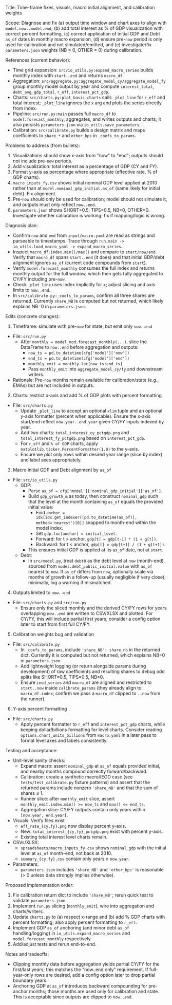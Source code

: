 Title: Time-frame fixes, visuals, macro initial alignment, and calibration weights

Scope: Diagnose and fix (a) output time window and chart axes to align with `model.now..model.end`, (b) add total interest as % of GDP visualization with correct percent formatting, (c) correct application of initial GDP and Debt `as_of` dates in monthly macro expansion, (d) ensure pre-`now` period is only used for calibration and not simulated/emitted, and (e) investigate/fix `parameters.json` weights (NB = 0, OTHER = 0) during calibration.

References (current behavior):
- Time grid expansion: `src/io_utils.py:expand_macro_series` builds monthly index with `start..end` and returns `macro_df`.
- Aggregation: `src/aggregate.py:aggregate_model_cy/aggregate_model_fy` group monthly model output by year and compute `interest_total`, `debt_avg`, `gdp_total`, `r_eff`, `interest_pct_gdp`.
- Charts: `src/charts.py:plot_basic_charts` calls `_plot_line` for `r_eff` and total interest; `_plot_line` ignores the `x` arg and plots the series directly from index.
- Pipeline: `src/run.py:main` passes full `macro_df` to `model.forecast_monthly`, aggregates, and writes outputs and charts; it also persists `parameters.json` via `io_utils.save_parameters`.
- Calibration: `src/calibrate.py` builds a design matrix and maps coefficients to `share_*` and `other_bps` in `_coefs_to_params`.

Problems to address (from bullets):
1) Visualizations should show x-axis from "now" to "end"; outputs should not include pre-`now` periods.
2) Add visualization: total interest as a percentage of GDP (CY and FY).
3) Format y-axis as percentage where appropriate (effective rate, % of GDP charts).
4) `macro_inputs_fy.csv` shows initial nominal GDP level applied at 2010 rather than at `model.nominal_gdp_initial.as_of` (same likely for initial debt). Fix alignment.
5) Pre-`now` should only be used for calibration; model should not simulate it, and outputs must only reflect `now..end`.
6) `parameters.json` shows SHORT=0.5, TIPS=0.5, NB=0, OTHER=0. Investigate whether calibration is working; fix if mapping/logic is wrong.

Diagnosis plan:
- Confirm `now` and `end` from `input/macro.yaml` are read as strings and parseable to timestamps. Trace through `run.main -> io_utils.load_macro_yaml -> expand_macro_series`.
- Inspect `macro_df.index.min()/max()` and compare to `start/now/end`. Verify that `macro_df` spans `start..end` (it does) and that initial GDP/debt alignment ignores `as_of` (current code compounds from `start`).
- Verify `model.forecast_monthly` consumes the full index and returns monthly output for the full window, which then gets fully aggregated to CY/FY including pre-`now`.
- Check `_plot_line` uses index implicitly for x; adjust slicing and axis limits to `now..end`.
- In `src/calibrate.py:_coefs_to_params`, confirm all three shares are returned. Currently `share_NB` is computed but not returned, which likely explains NB=0 in `parameters.json`.

Edits (concrete changes):
1) Timeframe: simulate with pre-`now` for state, but emit only `now..end`
  - File: `src/run.py`
    - After `monthly = model_mod.forecast_monthly(...)`, slice the DataFrame to `now..end` before aggregation and outputs:
      - `now_ts = pd.to_datetime(cfg['model']['now'])`
      - `end_ts = pd.to_datetime(cfg['model']['end'])`
      - `monthly_emit = monthly.loc[now_ts:end_ts]`
      - Pass `monthly_emit` into `aggregate_model_cy/fy` and downstream writers.
  - Rationale: Pre-`now` months remain available for calibration/state (e.g., EMAs) but are not included in outputs.

2) Charts: restrict x-axis and add % of GDP plots with percent formatting
  - File: `src/charts.py`
    - Update `_plot_line` to accept an optional `xlim` tuple and an optional y-axis formatter (percent when applicable). Ensure the x-axis start/end reflect `now.year..end.year` given CY/FY inputs indexed by year.
    - Add two charts: `total_interest_cy_pctgdp.png` and `total_interest_fy_pctgdp.png` based on `interest_pct_gdp`.
    - For `r_eff` and `% of GDP` charts, apply `matplotlib.ticker.PercentFormatter(1.0)` to the y-axis.
    - Ensure we plot only rows within desired year range (slice by index) and label axes appropriately.

3) Macro initial GDP and Debt alignment by `as_of`
  - File: `src/io_utils.py`
    - GDP:
      - Parse `as_of = cfg['model']['nominal_gdp_initial']['as_of']`.
      - Build `gdp_growth_m` as today, then construct `nominal_gdp` such that the level at the month containing `as_of` equals the provided initial value:
        - Find `anchor = idx[idx.get_indexer([pd.to_datetime(as_of)], method='nearest')[0]]` snapped to month-end within the model index.
        - Set `gdp.loc[anchor] = initial_level`.
        - Forward: for t > anchor, `gdp[t] = gdp[t-1] * (1 + g[t])`.
        - Backward: for t < anchor, `gdp[t] = gdp[t+1] / (1 + g[t+1])`.
      - This ensures initial GDP is applied at its `as_of` date, not at `start`.
    - Debt:
      - In `src/model.py`, treat `debt0` as the debt level at `now` (month-end), sourced from `model.debt_public_initial.value` with `as_of` nearest to `now`. If `as_of` differs from `now`, optionally scale via months of growth in a follow-up (usually negligible if very close); minimally, log a warning if mismatched.

4) Outputs limited to `now..end`
  - File: `src/charts.py` and `src/run.py`
    - Ensure only the sliced monthly and the derived CY/FY rows for years overlapping `now..end` are written to CSV/XLSX and plotted. For CY/FY, this will include partial first years; consider a config option later to start from first full CY/FY.

5) Calibration weights bug and validation
  - File: `src/calibrate.py`
    - In `_coefs_to_params`, include `'share_NB': share_nb` in the returned dict. Currently it is computed but not returned, which explains NB=0 in `parameters.json`.
    - Add lightweight logging (or return alongside params during development) of raw coefficients and resulting shares to debug odd splits like SHORT=0.5, TIPS=0.5, NB=0.
    - Ensure `ieod_series` and `macro_df` are aligned and restricted to `start..now` inside `calibrate_params` (they already align to `macro_df.index`; confirm we pass a `macro_df` clipped to `..now` from the runner).

6) Y-axis percent formatting
  - File: `src/charts.py`
    - Apply percent formatter to `r_eff` and `interest_pct_gdp` charts, while keeping dollar/billions formatting for level charts. Consider reading `options.chart_units_billions` from `macro.yaml` in a later pass to format level axes and labels consistently.

Testing and acceptance:
- Unit-level sanity checks:
  - Expand macro: assert `nominal_gdp` at `as_of` equals provided initial, and nearby months compound correctly forward/backward.
  - Calibration: create a synthetic macro/IEOD case (see `tests/test_calibrate.py` fixture patterns) and assert that the returned params include nonzero `'share_NB'` and that the sum of shares ≤ 1.
  - Runner slice: after `monthly_emit` slice, assert `monthly_emit.index.min() >= now_ts` and `max() <= end_ts`.
  - Aggregation slice: CY/FY outputs contain only years within `[now.year, end.year]`.
- Visuals: Verify files exist
  - `eff_rate_{cy,fy}.png` now display percent y-axis.
  - New: `total_interest_{cy,fy}_pctgdp.png` exist with percent y-axis.
  - Existing total interest level charts remain.
- CSVs/XLSX:
  - `spreadsheets/macro_inputs_fy.csv` shows `nominal_gdp` with the initial level at `as_of` month-end, not back at 2010.
  - `summary_{cy,fy}.csv` contain only years ≥ `now.year`.
- Parameters:
  - `parameters.json` includes `'share_NB'` and `'other_bps'` is reasonable (> 0 unless data strongly implies otherwise).

Proposed implementation order:
1) Fix calibration return dict to include `'share_NB'`; rerun quick test to validate `parameters.json`.
2) Implement `run.py` slicing (`monthly_emit`), wire into aggregation and charts/writers.
3) Update `charts.py` to (a) respect x-range and (b) add % GDP charts with percent formatting; also apply percent formatting to `r_eff`.
4) Implement GDP `as_of` anchoring (and minor debt `as_of` handling/logging) in `io_utils.expand_macro_series` and `model.forecast_monthly` respectively.
5) Add/adjust tests and rerun end-to-end.

Notes and tradeoffs:
- Clipping monthly data before aggregation yields partial CY/FY for the first/last years; this matches the "now..end only" requirement. If full-year-only rows are desired, add a config option later to drop partial boundary years.
- Anchoring GDP at `as_of` introduces backward compounding for pre-anchor months; those months are used only for calibration and state. This is acceptable since outputs are clipped to `now..end`.


